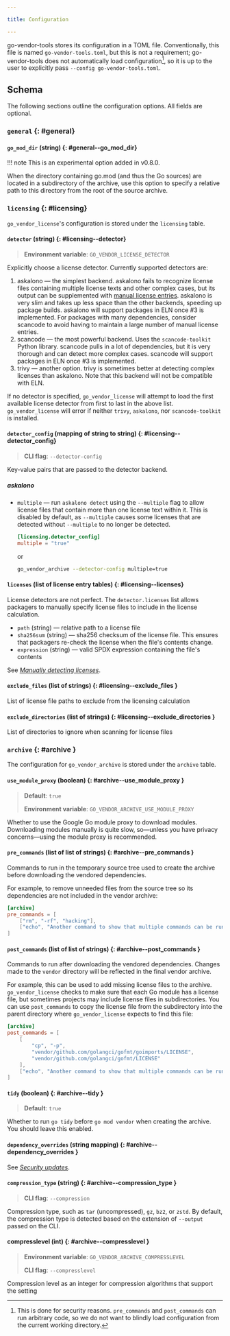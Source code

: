 ```yaml
---

title: Configuration

---
```

<!--
Copyright (C) 2024 Maxwell G <maxwell@gtmx.me>
SPDX-License-Identifier: MIT
-->
go-vendor-tools stores its configuration in a TOML file.
Conventionally, this file is named `go-vendor-tools.toml`,
but this is not a requirement;
go-vendor-tools does not automatically load configuration[^1],
so it is up to the user to explicitly pass `--config go-vendor-tools.toml`.

## Schema

The following sections outline the configuration options.
All fields are optional.

### `general` {: #general}

#### `go_mod_dir` (string) {: #general--go_mod_dir}

!!! note
    This is an experimental option added in v0.8.0.

When the directory containing go.mod (and thus the Go sources) are located
in a subdirectory of the archive, use this option to specify a relative path to
this directory from the root of the source archive.

### `licensing` {: #licensing}

`go_vendor_license`'s configuration is stored under the `licensing` table.

#### `detector` (string) {: #licensing--detector}

> **Environment variable**: `GO_VENDOR_LICENSE_DETECTOR`

Explicitly choose a license detector.
Currently supported detectors are:

1. askalono — the simplest backend.
   askalono fails to recognize license files containing multiple license texts
   and other complex cases, but its output can be supplemented with
   [manual license entries](#licensing--licenses).
   askalono is very slim and takes up less space than the other backends,
   speeding up package builds.
   askalono will support packages in ELN once #3 is implemented.
   For packages with many dependencies, consider scancode to avoid having to
   maintain a large number of manual license entries.
2. scancode — the most powerful backend.
   Uses the `scancode-toolkit` Python library.
   scancode pulls in a lot of dependencies, but it is very thorough and can
   detect more complex cases.
   scancode will support packages in ELN once #3 is implemented.
3. trivy — another option.
   trivy is sometimes better at detecting complex licenses than askalono.
   Note that this backend will not be compatible with ELN.

If no detector is specified, `go_vendor_license` will attempt to load the first
available license detector from first to last in the above list.
`go_vendor_license` will error if neither `trivy`, `askalono`, nor
`scancode-toolkit` is installed.

#### `detector_config` (mapping of string to string) {: #licensing--detector_config}

> **CLI flag**: `--detector-config`

Key-value pairs that are passed to the detector backend.

##### askalono

- `multiple` — run `askalono detect` using the `--multiple` flag to allow
  license files that contain more than one license text within it.
  This is disabled by default, as `--multiple` causes some licenses that are
  detected without `--multiple` to no longer be detected.

    ``` toml
    [licensing.detector_config]
    multiple = "true"
    ```

    or

    ``` bash
    go_vendor_archive --detector-config multiple=true
    ```

#### `licenses` (list of license entry tables) {: #licensing--licenses}

License detectors are not perfect.
The `detector.licenses` list allows packagers to manually specify license files
to include in the license calculation.

- `path` (string) — relative path to a license file
- `sha256sum` (string) — sha256 checksum of the license file.
  This ensures that packagers re-check the license when the file's contents
  change.
- `expression` (string) — valid SPDX expression containing the file's
  contents

See [*Manually detecting licenses*](./scenarios.md#manually-detecting-licenses).

#### `exclude_files` (list of strings) {: #licensing--exclude_files }

List of license file paths to exclude from the licensing calculation

#### `exclude_directories` (list of strings) {: #licensing--exclude_directories }

List of directories to ignore when scanning for license files

### `archive` {: #archive }

The configuration for `go_vendor_archive` is stored under the `archive` table.

#### `use_module_proxy` (boolean) {: #archive--use_module_proxy }

> **Default**: `true`
>
> **Environment variable**: `GO_VENDOR_ARCHIVE_USE_MODULE_PROXY`

Whether to use the Google Go module proxy to download modules.
Downloading modules manually is quite slow, so—unless you have privacy
concerns—using the module proxy is recommended.

#### `pre_commands` (list of list of strings) {: #archive--pre_commands }

Commands to run in the temporary source tree used to create the archive before
downloading the vendored dependencies.

For example, to remove unneeded files from the source tree so its dependencies are
not included in the vendor archive:

``` toml
[archive]
pre_commands = [
    ["rm", "-rf", "hacking"],
    ["echo", "Another command to show that multiple commands can be run here"],
]
```

#### `post_commands` (list of list of strings) {: #archive--post_commands }

Commands to run after downloading the vendored dependencies.
Changes made to the `vendor` directory will be reflected in the final vendor
archive.

For example, this can be used to add missing license files to the archive.
`go_vendor_license` checks to make sure that each Go module has a license file,
but sometimes projects may include license files in subdirectories.
You can use `post_commands` to copy the license file from the subdirectory into
the parent directory where `go_vendor_license` expects to find this file:

``` toml
[archive]
post_commands = [
    [
        "cp", "-p",
        "vendor/github.com/golangci/gofmt/goimports/LICENSE",
        "vendor/github.com/golangci/gofmt/LICENSE"
    ],
    ["echo", "Another command to show that multiple commands can be run here"],
]
```

#### `tidy` (boolean) {: #archive--tidy }

> **Default**: `true`

Whether to run `go tidy` before `go mod vendor` when creating the archive.
You should leave this enabled.

#### `dependency_overrides` (string mapping) {: #archive--dependency_overrides }

See [*Security updates*](./scenarios.md#security-updates).

#### `compression_type` (string) {: #archive--compression_type }

> **CLI flag**: `--compression`

Compression type, such as `tar` (uncompressed), `gz`, `bz2`, or `zstd`.
By default, the compression type is detected based on the extension of
`--output` passed on the CLI.

#### compresslevel (int) {: #archive--compresslevel }

> **Environment variable**: `GO_VENDOR_ARCHIVE_COMPRESSLEVEL`
>
> **CLI flag**: `--compresslevel`

Compression level as an integer for compression algorithms that support the
setting

[^1]: This is done for security reasons. `pre_commands` and `post_commands` can
    run arbitrary code, so we do not want to blindly load configuration from
    the current working directory.
